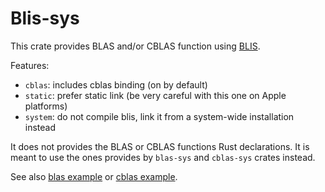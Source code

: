 # Blis-sys

This crate provides BLAS and/or CBLAS function using [BLIS](https://github.com/flame/blis).

Features:

* `cblas`: includes cblas binding (on by default)
* `static`: prefer static link (be very careful with this one on Apple platforms)
* `system`: do not compile blis, link it from a system-wide installation instead

It does not provides the BLAS or CBLAS functions Rust declarations. It is meant
to use the ones provides by `blas-sys` and `cblas-sys` crates instead.

See also [blas example](tests/blas_gemm.rs) or [cblas example](tests/cblas_gemm.rs).
